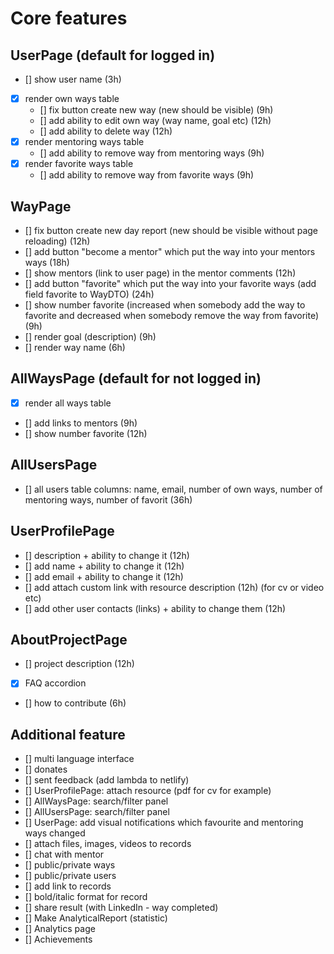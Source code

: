 # Core features

## UserPage (default for logged in)

- [] show user name (3h)
- [x] render own ways table
    - [] fix button create new way (new should be visible) (9h)
    - [] add ability to edit own way (way name, goal etc) (12h)
    - [] add ability to delete way (12h)
- [x] render mentoring ways table
    - [] add ability to remove way from mentoring ways (9h)
- [x] render favorite ways table
    - [] add ability to remove way from favorite ways (9h)

## WayPage

- [] fix button create new day report (new should be visible without page reloading) (12h)
- [] add button "become a mentor" which put the way into your mentors ways (18h)
- [] show mentors (link to user page) in the mentor comments (12h)
- [] add button "favorite" which put the way into your favorite ways (add field favorite to WayDTO) (24h)
- [] show number favorite (increased when somebody add the way to favorite and decreased when somebody remove the way from favorite) (9h)
- [] render goal (description) (9h)
- [] render way name (6h)

## AllWaysPage (default for not logged in)

- [x] render all ways table
- [] add links to mentors (9h)
- [] show number favorite (12h)

## AllUsersPage

- [] all users table columns: name, email, number of own ways, number of mentoring ways, number of favorit (36h) 

## UserProfilePage

- [] description + ability to change it (12h)
- [] add name + ability to change it (12h)
- [] add email + ability to change it (12h)
- [] add attach custom link with resource description (12h) (for cv or video etc)
- [] add other user contacts (links) + ability to change them (12h)

## AboutProjectPage

- [] project description (12h)
- [x] FAQ accordion
- [] how to contribute (6h)

## Additional feature

- [] multi language interface 
- [] donates
- [] sent feedback (add lambda to netlify)
- [] UserProfilePage: attach resource (pdf for cv for example)
- [] AllWaysPage: search/filter panel
- [] AllUsersPage: search/filter panel
- [] UserPage: add visual notifications which favourite and mentoring ways changed
- [] attach files, images, videos to records
- [] chat with mentor
- [] public/private ways
- [] public/private users
- [] add link to records
- [] bold/italic format for record
- [] share result (with LinkedIn - way completed)
- [] Make AnalyticalReport (statistic)
- [] Analytics page
- [] Achievements
